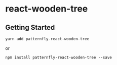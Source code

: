 # react-wooden-tree

## Getting Started

```
yarn add patternfly-react-wooden-tree
```

or

```
npm install patternfly-react-wooden-tree --save
```
